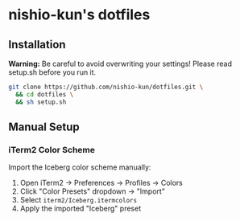 # nishio-kun's dotfiles

## Installation

**Warning:** Be careful to avoid overwriting your settings! Please read setup.sh before you run it.

```bash
git clone https://github.com/nishio-kun/dotfiles.git \
  && cd dotfiles \
  && sh setup.sh
```

## Manual Setup

### iTerm2 Color Scheme

Import the Iceberg color scheme manually:

1. Open iTerm2 → Preferences → Profiles → Colors
2. Click "Color Presets" dropdown → "Import"
3. Select `iterm2/Iceberg.itermcolors`
4. Apply the imported "Iceberg" preset
